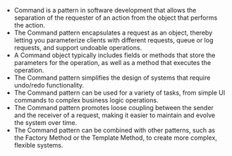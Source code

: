 

- Command is a pattern in software development that allows the separation of the requester of an action from the object that performs the action.
- The Command pattern encapsulates a request as an object, thereby letting you parameterize clients with different requests, queue or log requests, and support undoable operations.
- A Command object typically includes fields or methods that store the parameters for the operation, as well as a method that executes the operation.
- The Command pattern simplifies the design of systems that require undo/redo functionality.
- The Command pattern can be used for a variety of tasks, from simple UI commands to complex business logic operations.
- The Command pattern promotes loose coupling between the sender and the receiver of a request, making it easier to maintain and evolve the system over time.
- The Command pattern can be combined with other patterns, such as the Factory Method or the Template Method, to create more complex, flexible systems.